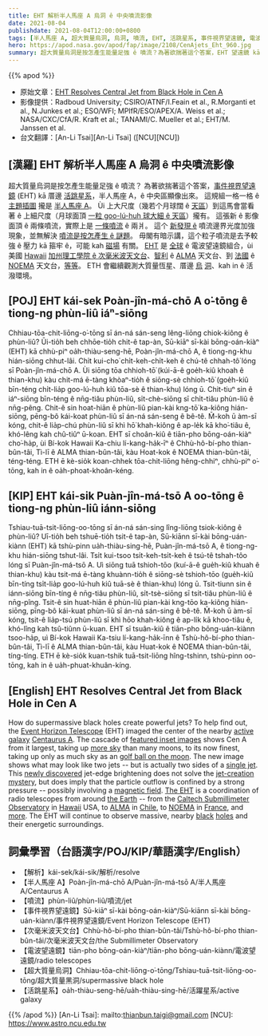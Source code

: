 ```yaml
---
title: EHT 解析半人馬座 A 烏洞 ê 中央噴流影像
date: 2021-08-04
publishdate: 2021-08-04T12:00:00+0800
tags: [半人馬座 A, 超大質量烏洞, 烏洞, 噴流, EHT, 活跳星系, 事件視界望遠鏡, 電波望遠鏡, 大質量恆星, ALMA, NOEMA]
hero: https://apod.nasa.gov/apod/fap/image/2108/CenAjets_Eht_960.jpg
summary: 超大質量烏洞是按怎產生能量足強 ê 噴流？為著欲揣著這个答案，EHT 望遠鏡 kā 厝邊活跳星系，半人馬座 A，ê 中央區顯像出來。
---
```


{{% apod %}}

- 原始文章：[EHT Resolves Central Jet from Black Hole in Cen A](https://apod.nasa.gov/apod/ap210804.html)
- 影像提供：Radboud University; CSIRO/ATNF/I.Feain et al., R.Morganti et al., N.Junkes et al.; ESO/WFI; MPIfR/ESO/APEX/A. Weiss et al.; NASA/CXC/CfA/R. Kraft et al.; TANAMI/C. Mueller et al.; EHT/M. Janssen et al.
- 台文翻譯：[An-Li Tsai][An-Li Tsai] ([NCU][NCU])

## [漢羅] EHT 解析半人馬座 A 烏洞 ê 中央噴流影像
超大質量烏洞是按怎產生能量足強 ê 噴流？
為著欲揣著這个答案，[事件視界望遠鏡][Event Horizon Telescope] (EHT) kā 厝邊 [活跳星系][active galaxy]，半人馬座 A，ê 中央區顯像出來。
這規組一格一格 ê [主題插圖][featured inset images] 攏是 [半人馬座 A][Centaurus A]。
Ùi 上大尺度（幾若个月球闊 ê [天區][more sky]）到這馬會當看著 ê 上細尺度（月球面頂 [一粒 goo-lú-huh 球大細 ê 天區][golf ball on the moon]）攏有。
這張新 ê 影像面頂 ê 兩條噴流，實際上是 [一條噴流][single jet t] ê 兩爿。
這个 [新發現 ê][newly discovered] 噴流邊界光度加強現象，並無解決 [噴流是按怎產生 ê 謎題][jet-creation mystery]。
毋閣有暗示講，這个粒子噴流是去予較強 ê 壓力 kā 箍牢 ê，可能 kah [磁場][magnetic field t] 有關。
[EHT][The EHT] 是 [全球][the Earth] ê 電波望遠鏡組合，ùi 美國 [Hawaii][Hawaii] [加州理工學院 ê 次毫米波天文台][Caltech Submillimeter Observatory]、[智利][Chile] ê [ALMA][ALMA] 天文台、到 [法國][France] ê [NOEMA][NOEMA] 天文台，[等等][more]。
ETH 會繼續觀測大質量恆星、厝邊 [烏][black] [洞][holes t]、kah in ê 活潑環境。

## [POJ] EHT kái-sek Poàn-jîn-má-chō A o͘-tōng ê tiong-ng phùn-liû iáⁿ-siōng
Chhiau-tōa-chit-liōng-o͘-tōng sī án-ná sán-seng lêng-liōng chiok-kiông ê phùn-liû?
Ūi-tio̍h beh chhōe-tio̍h chit-ê tap-àn, Sū-kiāⁿ sī-kài bōng-oán-kiàⁿ (EHT) kā chhù-piⁿ oa̍h-thiàu-seng-hē, Poàn-jîn-má-chō A, ê tiong-ng-khu hián-siōng chhut-lâi.
Chi̍t kui-cho͘ chi̍t-keh-chi̍t-keh ê chú-tê chhah-tô͘ lóng sī Poàn-jîn-má-chō A.
Ùi siōng tōa chhioh-tō͘ (kúi-ā-ê goe̍h-kiû khoah ê thian-khu) kàu chit-má ē-tàng khòaⁿ-tio̍h ê siōng-sè chhioh-tō͘ (goe̍h-kiû bīn-téng chi̍t-lia̍p goo-lú-huh kiû tōa-sè ê thian-khu) lóng ū.
Chit-tiuⁿ sin ê iáⁿ-siōng bīn-téng ê nn̄g-tiâu phùn-liû, si̍t-chè-siōng sī chi̍t-tiâu phùn-liû ê nn̄g-pêng.
Chit-ê sin hoat-hiān ê phùn-liû pian-kài kng-tō͘ ka-kiông hián-siōng, pēng-bô kái-koat phùn-liû sī án-ná sán-seng ê bê-tê.
M̄-koh ū àm-sī kóng, chit-ê lia̍p-chú phùn-liû sī khì hō͘ khah-kiông ê ap-le̍k kā kho͘-tiâu ê, khó-lêng kah chû-tiûⁿ ū-koan.
EHT sī choân-kiû ê tiān-pho bōng-oán-kiàⁿ cho͘-ha̍p, ùi Bí-kok Hawaii Ka-chiu lí-kang-ha̍k-īⁿ ê Chhù-hô-bí-pho thian-bûn-tâi, Tì-lī ê ALMA thian-bûn-tâi, kàu Hoat-kok ê NOEMA thian-bûn-tâi, téng-téng.
ETH ē kè-sio̍k koan-chhek tōa-chit-liōng hêng-chhiⁿ, chhù-piⁿ o͘-tōng, kah in ê oa̍h-phoat-khoân-kéng.


## [KIP] EHT kái-sik Puàn-jîn-má-tsō A oo-tōng ê tiong-ng phùn-liû iánn-siōng
Tshiau-tuā-tsit-liōng-oo-tōng sī án-ná sán-sing lîng-liōng tsiok-kiông ê phùn-liû?
Uī-tio̍h beh tshuē-tio̍h tsit-ê tap-àn, Sū-kiānn sī-kài bōng-uán-kiànn (EHT) kā tshù-pinn ua̍h-thiàu-sing-hē, Puàn-jîn-má-tsō A, ê tiong-ng-khu hián-siōng tshut-lâi.
Tsi̍t kui-tsoo tsi̍t-keh-tsi̍t-keh ê tsú-tê tshah-tôo lóng sī Puàn-jîn-má-tsō A.
Uì siōng tuā tshioh-tōo (kuí-ā-ê gue̍h-kiû khuah ê thian-khu) kàu tsit-má ē-tàng khuànn-tio̍h ê siōng-sè tshioh-tōo (gue̍h-kiû bīn-tíng tsi̍t-lia̍p goo-lú-huh kiû tuā-sè ê thian-khu) lóng ū.
Tsit-tiunn sin ê iánn-siōng bīn-tíng ê nn̄g-tiâu phùn-liû, si̍t-tsè-siōng sī tsi̍t-tiâu phùn-liû ê nn̄g-pîng.
Tsit-ê sin huat-hiān ê phùn-liû pian-kài kng-tōo ka-kiông hián-siōng, pīng-bô kái-kuat phùn-liû sī án-ná sán-sing ê bê-tê.
M̄-koh ū àm-sī kóng, tsit-ê lia̍p-tsú phùn-liû sī khì hōo khah-kiông ê ap-li̍k kā khoo-tiâu ê, khó-lîng kah tsû-tiûnn ū-kuan.
EHT sī tsuân-kiû ê tiān-pho bōng-uán-kiànn tsoo-ha̍p, uì Bí-kok Hawaii Ka-tsiu lí-kang-ha̍k-īnn ê Tshù-hô-bí-pho thian-bûn-tâi, Tì-lī ê ALMA thian-bûn-tâi, kàu Huat-kok ê NOEMA thian-bûn-tâi, tíng-tíng.
ETH ē kè-sio̍k kuan-tshik tuā-tsit-liōng hîng-tshinn, tshù-pinn oo-tōng, kah in ê ua̍h-phuat-khuân-kíng.



## [English] EHT Resolves Central Jet from Black Hole in Cen A
How do supermassive black holes create powerful jets?
To help find out, the [Event Horizon Telescope][Event Horizon Telescope] (EHT) imaged the center of the nearby [active galaxy][active galaxy] [Centaurus A][Centaurus A].
The cascade of [featured inset images][featured inset images] shows Cen A from it largest, taking up [more sky][more sky] than many moons, to its now finest, taking up only as much sky as an [golf ball on the moon][golf ball on the moon].
The new image shows what may look like two jets -- but is actually two sides of a [single jet][single jet e].
This [newly discovered][newly discovered] jet-edge brightening does not solve the [jet-creation mystery][jet-creation mystery], but does imply that the particle outflow is confined by a strong pressure -- possibly involving a [magnetic field][magnetic field e].
[The EHT][The EHT] is a coordination of radio telescopes from around [the Earth][the Earth] -- from the [Caltech Submillimeter Observatory][Caltech Submillimeter Observatory] in [Hawaii][Hawaii] USA, to [ALMA][ALMA] in [Chile][Chile], to [NOEMA][NOEMA] in [France][France], and [more][more].
The EHT will continue to observe massive, nearby [black][black] [holes][holes e] and their energetic surroundings.



## 詞彙學習（台語漢字/POJ/KIP/華語漢字/English）


- 【解析】kái-sek/kái-sik/解析/resolve
- 【半人馬座 A】Poàn-jîn-má-chō A/Puàn-jîn-má-tsō A/半人馬座 A/Centaurus A
- 【噴流】phùn-liû/phùn-liû/噴流/jet
- 【事件視界望遠鏡】Sū-kiāⁿ sī-kài bōng-oán-kiàⁿ/Sū-kiānn sī-kài bōng-uán-kiànn/事件視界望遠鏡/Event Horizon Telescope (EHT)
- 【次毫米波天文台】Chhù-hô-bí-pho thian-bûn-tâi/Tshù-hô-bí-pho thian-bûn-tâi/次毫米波天文台/the Submillimeter Observatory
- 【電波望遠鏡】tiān-pho bōng-oán-kiàⁿ/tiān-pho bōng-uán-kiànn/電波望遠鏡/radio telescopes
- 【超大質量烏洞】Chhiau-tōa-chit-liōng-o͘-tōng/Tshiau-tuā-tsit-liōng-oo-tōng/超大質量黑洞/supermassive black hole
- 【活跳星系】oa̍h-thiàu-seng-hē/ua̍h-thiàu-sing-hē/活躍星系/active galaxy




{{% /apod %}}
[An-Li Tsai]: mailto:thianbun.taigi@gmail.com
[NCU]: https://www.astro.ncu.edu.tw


[Event Horizon Telescope]:https://eventhorizontelescope.org/about
[active galaxy]:https://imagine.gsfc.nasa.gov/science/objects/active_galaxies1.html
[Centaurus A]:https://apod.nasa.gov/apod/ap151119.html
[featured inset images]:https://www.almaobservatory.org/en/press-releases/eht-pinpoints-dark-heart-of-the-nearest-radio-galaxy/
[more sky]:https://www.geogebra.org/m/uyfqbyba
[golf ball on the moon]:https://www.golfspan.com/how-many-golf-balls-on-the-moon
[single jet e]:https://apod.nasa.gov/apod/ap210117.html
[single jet t]:https://apod.tw/daily/20210117/
[newly discovered]:https://www.nature.com/articles/s41550-021-01417-w
[jet-creation mystery]:https://i.redd.it/2vj4png9nm951.jpg
[magnetic field e]:https://apod.nasa.gov/apod/ap210421.html
[magnetic field t]:https://apod.tw/daily/20210421/
[The EHT]:https://en.wikipedia.org/wiki/Event_Horizon_Telescope
[the Earth]:https://solarsystem.nasa.gov/planets/earth/in-depth/
[Caltech Submillimeter Observatory]:http://cso.caltech.edu/
[Hawaii]:https://en.wikipedia.org/wiki/Hawaii
[ALMA]:https://apod.nasa.gov/apod/ap140526.html
[Chile]:https://en.wikipedia.org/wiki/Chile
[NOEMA]:https://youtu.be/EhhcmN28XbM
[France]:https://en.wikipedia.org/wiki/France
[more]:https://eventhorizontelescope.org/array
[black]:https://apod.nasa.gov/apod/ap190411.html
[holes e]:https://apod.nasa.gov/apod/ap210331.html
[holes t]:https://apod.tw/daily/20210331/
